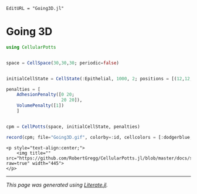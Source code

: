 ```@meta
EditURL = "Going3D.jl"
```

# Going 3D

````julia
using CellularPotts


space = CellSpace(30,30,30; periodic=false)


initialCellState = CellState(:Epithelial, 1000, 2; positions = [(12,12,12),(18,18,18)])

penalties = [
    AdhesionPenalty([0 20;
                     20 20]),
    VolumePenalty([1])
    ]


cpm = CellPotts(space, initialCellState, penalties)

record(cpm; file="Going3D.gif", colorby=:id, cellcolors = [:dodgerblue, :red], size=(800,800))
````

```@raw html
<p style="text-align:center;">
    <img title="" src="https://github.com/RobertGregg/CellularPotts.jl/blob/master/docs/src/ExampleGallery/Going3D/Going3D.gif?raw=true" width="445">
</p>
```


---

*This page was generated using [Literate.jl](https://github.com/fredrikekre/Literate.jl).*

